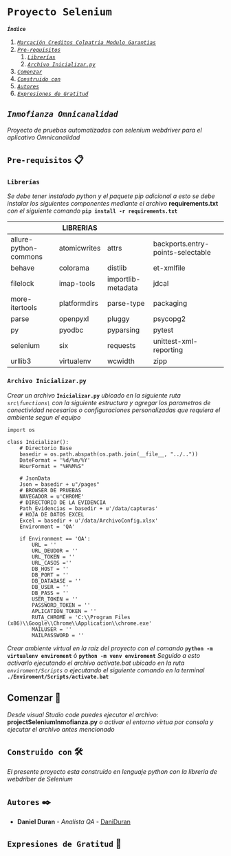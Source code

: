 # `Proyecto Selenium`

**_`Índice`_**   
1. [_`Marcación Creditos Colpatria Modulo Garantias`_](#id1)
1. [_`Pre-requisitos`_](#id2)
    1. [_`Librerías`_](#id1_1)  
    1. [_`Archivo Inicializar.py`_](#id1_2)          
1. [_`Comenzar`_](#id3)
1. [_`Construido con`_](#id4)
1. [_`Autores`_](#id5)
1. [_`Expresiones de Gratitud`_](#id6)

## _`Inmofianza Omnicanalidad`_<a name="id1"></a>

_Proyecto de pruebas automatizadas con selenium webdriver para el aplicativo Omnicanalidad_

## `Pre-requisitos` 📋<a name="id2"></a>

### `Librerías`<a name="id1_1"></a>
_Se debe tener instalado python y el paquete pip adicional a esto se debe instalar los siguientes componentes mediante el archivo_ __requirements.txt__ _con el siguiente comando_ **`pip install -r requirements.txt`**




|                                   |             LIBRERIAS             |                                   |                                   |
|-----------------------------------|-----------------------------------|-----------------------------------|-----------------------------------|
|      allure-python-commons        |          atomicwrites             |               attrs               | backports.entry-points-selectable |
|             behave                |             colorama              |               distlib             |            et-xmlfile             | 
|            filelock               |            imap-tools             |         importlib-metadata        |              jdcal                | 
|         more-itertools            |           platformdirs            |             parse-type            |            packaging              |
|              parse                |            openpyxl               |               pluggy              |            psycopg2               |
|              py                   |            pyodbc                 |               pyparsing           |              pytest               |
|              selenium             |            six                    |               requests            |      unittest-xml-reporting       |
|              urllib3              |          virtualenv               |               wcwidth             |                 zipp              |



### `Archivo Inicializar.py`<a name="id1_2"></a>
_Crear un archivo_ **`Inicializar.py`** _ubicado en la  siguiente ruta `src\functions\` con la siguiente estructura y agregar los parametros de conectividad necesarios o configuraciones personalizadas que requiera el ambiente segun el equipo_
~~~
import os

class Inicializar():
    # Directorio Base
    basedir = os.path.abspath(os.path.join(__file__, "../.."))
    DateFormat = '%d/%m/%Y'
    HourFormat = "%H%M%S"

    # JsonData
    Json = basedir + u"/pages"
    # BROWSER DE PRUEBAS
    NAVEGADOR = u'CHROME'
    # DIRECTORIO DE LA EVIDENCIA
    Path_Evidencias = basedir + u'/data/capturas'
    # HOJA DE DATOS EXCEL
    Excel = basedir + u'/data/ArchivoConfig.xlsx'
    Environment = 'QA'

    if Environment == 'QA':
        URL = ''
        URL_DEUDOR = ''
        URL_TOKEN = ''
        URL_CASOS =''
        DB_HOST = ''
        DB_PORT = ''
        DB_DATABASE = ''
        DB_USER = ''
        DB_PASS = ''
        USER_TOKEN = ''
        PASSWORD_TOKEN = ''
        APLICATION_TOKEN = ''
        RUTA_CHROME = 'C:\\Program Files (x86)\\Google\\Chrome\\Application\\chrome.exe'
        MAILUSER = ''
        MAILPASSWORD = ''
~~~

_Crear ambiente virtual en la raiz del proyecto con el comando_ **`python -m virtualenv enviroment`** ó **`python -m venv enviroment`** _Seguido a esto activarlo ejecutando el archivo activate.bat ubicado en la ruta `enviroment/Scripts` o ejecutando el siguiente comando en la terminal_ **`./Enviroment/Scripts/activate.bat`**
 

## Comenzar 🚀<a name="id3"></a>

_Desde visual Studio code puedes ejecutar el archivo:_ **projectSeleniumInmofianza.py**
_o activar el entorno virtua por consola y ejecutar el archivo antes mencionado_


## `Construido con` 🛠️<a name="id4"></a>

_El presente proyecto esta construido en lenguaje python con la libreria de webdriber de Selenium_


## `Autores` ✒️<a name="id5"></a>

* **Daniel Duran** - *Analista QA* - [DaniDuran](https://github.com/DaniDuran)


## `Expresiones de Gratitud` 🎁<a name="id6"></a>
